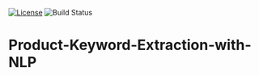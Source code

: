 [![License](http://img.shields.io/:license-mit-blue.svg)](http://doge.mit-license.org)
![Build Status](http://img.shields.io/travis/badges/badgerbadgerbadger.svg?style=flat-square)

# Product-Keyword-Extraction-with-NLP

